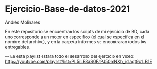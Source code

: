 # Ejercicio-Base-de-datos-2021
Andrés Molinares

En este repositorio se encuentran los scripts de mi ejercicio de BD, cada uno corresponde a un motor en especifico (el cual se especifica en el nombre del archivo),
y en la carpeta informes se encontraran todos los entregables.

--
En esta playlist estará todo el desarrollo del ejercicio en vídeo:
https://youtube.com/playlist?list=PL5iLB3aS0FaPJ50mNXh_jcIagt9c1LB1E
